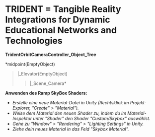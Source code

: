 # **TRIDENT = Tangible Reality Integrations for Dynamic Educational Networks and Technologies**

**TridentOrbitCameraController_Object_Tree**

*midpoint(EmptyObject)
>|_Elevator(EmptyObject)
>>|_Scene_Camera*
       
**Anwenden des Ramp SkyBox Shaders:**
- *Erstelle eine neue Material-Datei in Unity (Rechtsklick im Projekt-Explorer, "Create" > "Material").*
- *Weise dem Material den neuen Shader zu, indem du im Material-Inspektor unter "Shader" den Shader "Custom/Skybox" auswählst.*
- *Gehe zu "Window" > "Rendering" > "Lighting Settings" in Unity.*
- *Ziehe dein neues Material in das Feld "Skybox Material".*
